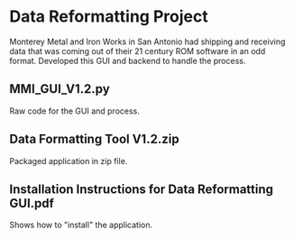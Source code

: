 #  Data Reformatting Project
Monterey Metal and Iron Works in San Antonio had shipping and receiving data that was coming out of their 21 century ROM software in an odd format. Developed this GUI and backend to handle the process.

## MMI_GUI_V1.2.py
Raw code for the GUI and process.

## Data Formatting Tool V1.2.zip
Packaged application in zip file.

## Installation Instructions for Data Reformatting GUI.pdf
Shows how to "install" the application. 
